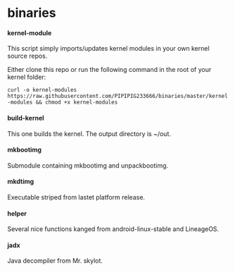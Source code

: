 # binaries

#### kernel-module
This script simply imports/updates kernel modules in your own kernel source repos.

Either clone this repo or run the following command in the root of your kernel folder:

`curl -o kernel-modules https://raw.githubusercontent.com/PIPIPIG233666/binaries/master/kernel-modules && chmod +x kernel-modules`

#### build-kernel
This one builds the kernel. The output directory is ~/out.
#### mkbootimg
Submodule containing mkbootimg and unpackbootimg.
#### mkdtimg
Executable striped from lastet platform release.

#### helper
Several nice functions kanged from android-linux-stable and LineageOS.

#### jadx
Java decompiler from Mr. skylot.
